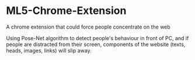 # ML5-Chrome-Extension
A chrome extension that could force people concentrate on the web 

Using Pose-Net algorithm to detect people's behaviour in front of PC, and if people are distracted from their screen, components of the website (texts, heads, images, links) will slip away.
